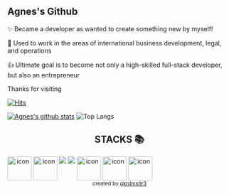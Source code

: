 <!-- <div align=center> -->
    
## Agnes's Github

<p>✨ Became a developer as wanted to create something new by myself!</p>
<p>💼 Used to work in the areas of international business development, legal, and operations</p>
<p>👍 Ultimate goal is to become not only a high-skilled full-stack developer, but also an entrepreneur</p>

Thanks for visiting

[![Hits](https://hits.seeyoufarm.com/api/count/incr/badge.svg?url=https%3A%2F%2Fhttps%2F%2Fgithub.com%2FAgnesPark&count_bg=%236804B2&title_bg=%23ADA9B0&icon=waze.svg&icon_color=%23FFFFFF&title=HITS&edge_flat=false)](https://hits.seeyoufarm.com)

[![Agnes's github stats](https://github-readme-stats.vercel.app/api?username=AgnesPark&show_icons=true&theme=nightowl)](https://github.com/AgnesPark/github-readme-stats) ![Top Langs](https://github-readme-stats.vercel.app/api/top-langs/?username=AgnesPark&layout=compact&theme=nightowl)

<!-- https://github.com/anuraghazra/github-readme-stats/blob/master/themes/README.md -->

<div align=center><h2>STACKS 📚</h2></div>
<div align="center">
    <div style="display: flex; align-items: flex-start;">
        <!-- <img src="https://techstack-generator.vercel.app/js-icon.svg" alt="icon" width="54" height="54" align="center"/>&nbsp;
        <img src="https://img.shields.io/badge/node.js-339933?style=for-the-badge&logo=Node.js&logoColor=white" align="center">&nbsp; -->
        <!-- <img src="https://techstack-generator.vercel.app/docker-icon.svg" alt="icon" width="54" height="54" align="center"/>&nbsp;
        <img src="https://techstack-generator.vercel.app/mysql-icon.svg" alt="icon" width="54" height="54" align="center"/>&nbsp; -->
        <img src="https://techstack-generator.vercel.app/python-icon.svg" alt="icon" width="54" height="54" align="center"/>&nbsp;
        <img src="https://techstack-generator.vercel.app/django-icon.svg" alt="icon" width="54" height="54" align="center"/>&nbsp;
        <img src="https://img.shields.io/badge/HTML5-C5512C?style=flat-square&logo=HTML5&logoColor=white" align="center"/>&nbsp;
        <img src="https://img.shields.io/badge/CSS-4371B2?style=flat-square&logo=CSS3&logoColor=white" align="center"/>&nbsp;
        <img src="https://techstack-generator.vercel.app/restapi-icon.svg" alt="icon" width="54" height="54" align="center"/>&nbsp;
        <img src="https://techstack-generator.vercel.app/github-icon.svg" alt="icon" width="54" height="54" align="center"/>&nbsp;
        <img src="https://techstack-generator.vercel.app/aws-icon.svg" alt="icon" width="54" height="54" align="center"/>&nbsp;
    

</div>

<div align="center">
  <sub>created by <a href="https://github.com/qkrdmstlr3/techstack-generator" target="_blank">qkrdmstlr3</a></sub>
</div>

<!--
<a><img src="https://img.shields.io/badge/Javascript-F0DF3E?style=flat-square&logo=Javascript&logoColor=white"/></a>
-->
<!--
<a><img src="https://img.shields.io/badge/Typescript-5175A7?style=flat-square&logo=Typescript&logoColor=white"/></a>
-->
